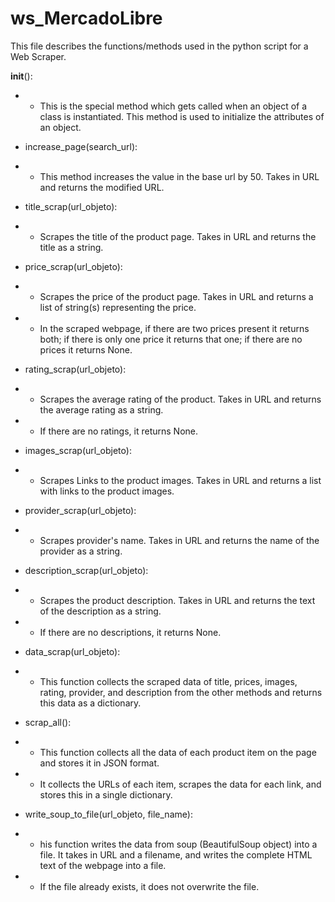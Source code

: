 # ws_MercadoLibre
This file describes the functions/methods used in the python script for a Web Scraper.

__init__():
 - - This is the special method which gets called when an object of a class is instantiated. This method is used to initialize the attributes of an object.

 - increase_page(search_url):
 - - This method increases the value in the base url by 50. Takes in URL and returns the modified URL.

 - title_scrap(url_objeto):
 - - Scrapes the title of the product page. Takes in URL and returns the title as a string.

 - price_scrap(url_objeto):
 - - Scrapes the price of the product page. Takes in URL and returns a list of string(s) representing the price.
 - - In the scraped webpage, if there are two prices present it returns both; if there is only one price it returns that one; if there are no prices it returns None.

 - rating_scrap(url_objeto):
 - - Scrapes the average rating of the product. Takes in URL and returns the average rating as a string. 
 - - If there are no ratings, it returns None.

 - images_scrap(url_objeto):
 - - Scrapes Links to the product images. Takes in URL and returns a list with links to the product images.

 - provider_scrap(url_objeto):
 - - Scrapes provider's name. Takes in URL and returns the name of the provider as a string.

 - description_scrap(url_objeto):
 - - Scrapes the product description. Takes in URL and returns the text of the description as a string. 
 - - If there are no descriptions, it returns None.

 - data_scrap(url_objeto):
 - - This function collects the scraped data of title, prices, images, rating, provider, and description from the other methods and returns this data as a dictionary.

 - scrap_all():
 - - This function collects all the data of each product item on the page and stores it in JSON format. 
 - - It collects the URLs of each item, scrapes the data for each link, and stores this in a single dictionary.

 - write_soup_to_file(url_objeto, file_name):
 - - his function writes the data from soup (BeautifulSoup object) into a file. It takes in URL and a filename, and  writes the complete HTML text of the webpage into a file.
 - - If the file already exists, it does not overwrite the file.